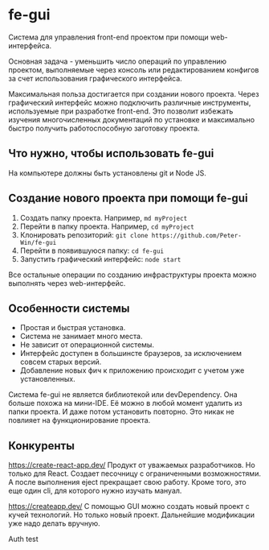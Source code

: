 # fe-gui

Система для управления front-end проектом при помощи web-интерфейса.

Основная задача - уменьшить число операций по управлению проектом, выполняемые через консоль или редактированием конфигов
за счет использования графического интерфейса.

Максимальная польза достигается при создании нового проекта.
Через графический интерфейс можно подключить различные инструменты, используемые при разработке front-end.
Это позволит избежать изучения многочисленных документаций по установке и максимально быстро получить работоспособную заготовку проекта.

## Что нужно, чтобы использовать fe-gui
На компьютере должны быть установлены git и Node JS.

## Создание нового проекта при помощи fe-gui
1. Создать папку проекта. Например, 
`md myProject`
2. Перейти в папку проекта. Например, `cd myProject`
3. Клонировать репозиторий:
`git clone https://github.com/Peter-Win/fe-gui`
4. Перейти в появившуюся папку: `cd fe-gui`
5. Запустить графический интерфейс: `node start`

Все остальные операции по созданию инфраструктуры проекта можно выполнять через web-интерфейс.

## Особенности системы
- Простая и быстрая установка.
- Система не занимает много места.
- Не зависит от операционной системы.
- Интерфейс доступен в большинсте браузеров, за исключением совсем старых версий.
- Добавление новых фич к приложению происходит с учетом уже установленных.

Система fe-gui не является библиотекой или devDependency.
Она больше похожа на мини-IDE.
Её можно в любой момент удалить из папки проекта. И даже потом установить повторно.
Это никак не повлияет на функционирование проекта.

## Конкуренты
https://create-react-app.dev/
Продукт от уважаемых разработчиков.
Но только для React. 
Создает песочницу с ограниченными возможностями. А после выполнения eject прекращает свою работу.
Кроме того, это еще один cli, для которого нужно изучать мануал.

https://createapp.dev/
С помощью GUI можно создать новый проект с кучей технологий.
Но только новый проект. Дальнейшие модификации уже надо делать вручную. 

Auth test